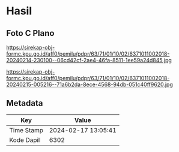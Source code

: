 # Hasil

## Foto C Plano

https://sirekap-obj-formc.kpu.go.id/aff0/pemilu/pdpr/63/71/01/10/02/6371011002018-20240214-230100--06cd42cf-2ae4-46fa-8511-1ee59a24d845.jpg

https://sirekap-obj-formc.kpu.go.id/aff0/pemilu/pdpr/63/71/01/10/02/6371011002018-20240215-005216--71a6b2da-8ece-4568-94db-051c40ff9620.jpg


## Metadata

| Key        | Value               |
| ---------- | ------------------- |
| Time Stamp | 2024-02-17 13:05:41 |
| Kode Dapil | 6302                |



